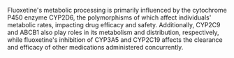 Fluoxetine's metabolic processing is primarily influenced by the cytochrome P450 enzyme CYP2D6, the polymorphisms of which affect individuals' metabolic rates, impacting drug efficacy and safety. Additionally, CYP2C9 and ABCB1 also play roles in its metabolism and distribution, respectively, while fluoxetine's inhibition of CYP3A5 and CYP2C19 affects the clearance and efficacy of other medications administered concurrently.
